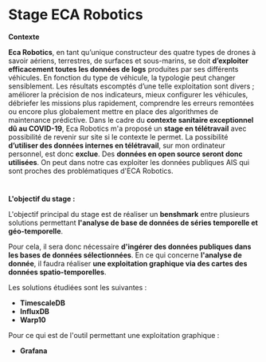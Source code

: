 # Stage ECA Robotics

**Contexte**

**Eca Robotics**, en tant qu’unique constructeur des quatre types de drones à savoir aériens, terrestres, de surfaces et sous-marins, se doit **d’exploiter efficacement toutes les données de logs** produites par ses différents véhicules. En fonction du type de véhicule, la typologie peut changer sensiblement. Les résultats escomptés d’une telle exploitation sont divers ; améliorer la précision de nos indicateurs, mieux configurer les véhicules, débriefer les missions plus rapidement, comprendre les erreurs remontées ou encore plus globalement mettre en place des algorithmes de maintenance prédictive. Dans le cadre du **contexte sanitaire exceptionnel dû au COVID-19**, Eca Robotics m'a proposé un **stage en télétravail** avec possibilité de revenir sur site si le contexte le permet. La possibilité **d’utiliser des données internes en télétravail**, sur mon ordinateur personnel, est donc **exclue**. Des **données en open source seront donc utilisées**. On peut dans notre cas exploiter les données publiques AIS qui sont proches des problématiques d'ECA Robotics.
#
 
**L'objectif du stage :**

L'objectif principal du stage est de réaliser un **benshmark** entre plusieurs solutions permettant **l'analyse de base de données de séries temporelle et géo-temporelle**. 

Pour cela, il sera donc nécessaire **d'ingérer des données publiques dans les bases de données sélectionnées**. En ce qui concerne **l'analyse de donnée**, il faudra réaliser **une exploitation graphique via des cartes des données spatio-temporelles**.

Les solutions étudiées sont les suivantes : 

- **TimescaleDB** 
- **InfluxDB**
- **Warp10**

Pour ce qui est de l'outil permettant une exploitation graphique :

- **Grafana**
